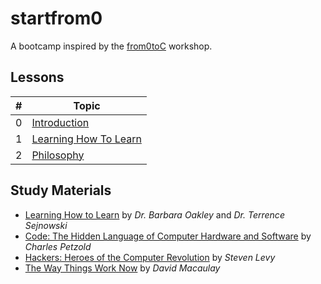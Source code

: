# startfrom0

A bootcamp inspired by the [from0toC](https://github.com/ubidefeo/from0toC) workshop.

## Lessons

| #   | Topic |
| :-: | ----- |
| 0   | [Introduction](https://gitpitch.com/njncalub/startfrom0/master?p=lessons/introduction/#/) |
| 1   | [Learning How To Learn](https://gitpitch.com/njncalub/startfrom0/master?p=lessons/learning/#/) |
| 2   | [Philosophy](https://gitpitch.com/njncalub/startfrom0/master?p=lessons/philosophy/#/) |

## Study Materials

* [Learning How to Learn](https://www.coursera.org/learn/learning-how-to-learn) by *Dr. Barbara Oakley* and *Dr. Terrence Sejnowski*
* [Code: The Hidden Language of Computer Hardware and Software](https://www.amazon.com/Code-Language-Computer-Hardware-Software/dp/0735611319/) by *Charles Petzold*
* [Hackers: Heroes of the Computer Revolution](https://www.amazon.com/Hackers-Computer-Revolution-Steven-Levy/dp/1449388396/) by *Steven Levy*
* [The Way Things Work Now](https://www.amazon.com/Way-Things-Work-Now/dp/0544824385/) by *David Macaulay*
